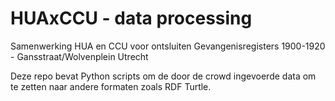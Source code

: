 # HUAxCCU - data processing

Samenwerking HUA en CCU voor ontsluiten Gevangenisregisters 1900-1920 - Gansstraat/Wolvenplein Utrecht

Deze repo bevat Python scripts om de door de crowd ingevoerde data om te zetten naar andere formaten zoals RDF Turtle.

